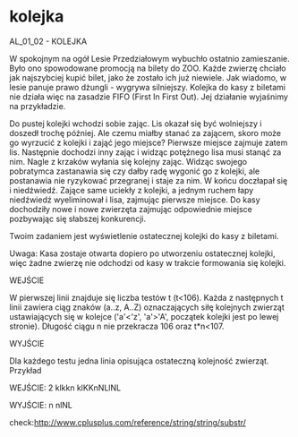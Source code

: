 # kolejka

AL_01_02 - KOLEJKA

W spokojnym na ogół Lesie Przedziałowym wybuchło ostatnio zamieszanie. Było ono spowodowane promocją na bilety do ZOO. 
Każde zwierzę chciało jak najszybciej kupić bilet, jako że zostało ich już niewiele. Jak wiadomo, w lesie panuje prawo dżungli - 
wygrywa silniejszy. Kolejka do kasy z biletami nie działa więc na zasadzie FIFO (First In First Out). 
Jej działanie wyjaśnimy na przykładzie.

Do pustej kolejki wchodzi sobie zając. Lis okazał się być wolniejszy i doszedł trochę później. 
Ale czemu miałby stanać za zającem, skoro może go wyrzucić z kolejki i zająć jego miejsce? Pierwsze miejsce zajmuje zatem lis. 
Następnie dochodzi inny zając i widząc potężnego lisa musi stanąć za nim. Nagle z krzaków wyłania się kolejny zając. 
Widząc swojego pobratymca zastanawia się czy dałby radę wygonić go z kolejki, 
ale postanawia nie ryzykować przegranej i staje za nim. W końcu doczłapał się i niedźwiedź. Zające same uciekły z kolejki, 
a jednym ruchem łapy niedźwiedź wyeliminował i lisa, zajmując pierwsze miejsce. 
Do kasy dochodziły nowe i nowe zwierzęta zajmując odpowiednie miejsce pozbywając się słabszej konkurencji.

Twoim zadaniem jest wyświetlenie ostatecznej kolejki do kasy z biletami.

Uwaga: Kasa zostaje otwarta dopiero po utworzeniu ostatecznej kolejki, 
więc żadne zwierzę nie odchodzi od kasy w trakcie formowania się kolejki.

WEJŚCIE

W pierwszej linii znajduje się liczba testów t (t<106). Każda z następnych t linii zawiera ciąg znaków (a..z, A..Z) 
oznaczających siłę kolejnych zwierząt ustawiających się w kolejce ('a'<'z', 'a'>'A', początek kolejki jest po lewej stronie). 
Długość ciągu n nie przekracza 106 oraz t*n<107.

WYJŚCIE

Dla każdego testu jedna linia opisująca ostateczną kolejność zwierząt.
Przykład

WEJŚCIE:
2
klkkn
klKKnNLlNL

WYJŚCIE:
n
nlNL


check:http://www.cplusplus.com/reference/string/string/substr/
